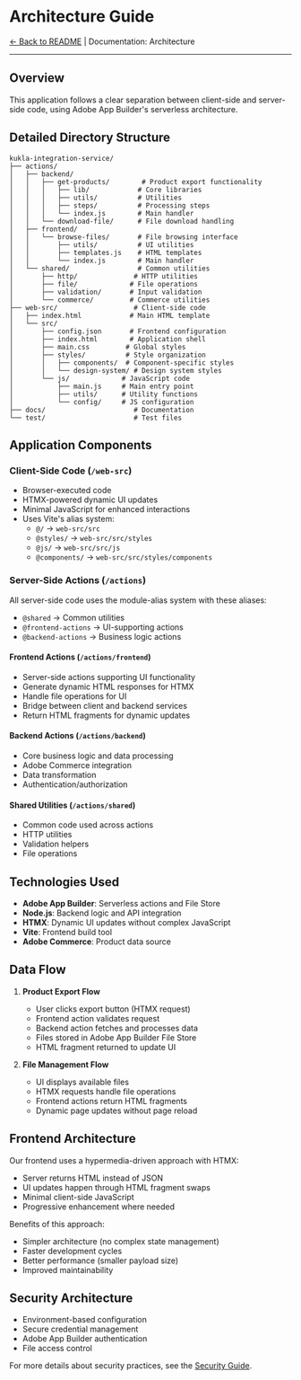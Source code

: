# Architecture Guide

[← Back to README](../README.md) | Documentation: Architecture

---

## Overview

This application follows a clear separation between client-side and server-side code, using Adobe App Builder's serverless architecture.

## Detailed Directory Structure

```plaintext
kukla-integration-service/
├── actions/
│   ├── backend/
│   │   ├── get-products/        # Product export functionality
│   │   │   ├── lib/            # Core libraries
│   │   │   ├── utils/          # Utilities
│   │   │   ├── steps/          # Processing steps
│   │   │   └── index.js        # Main handler
│   │   └── download-file/      # File download handling
│   ├── frontend/
│   │   └── browse-files/       # File browsing interface
│   │       ├── utils/          # UI utilities
│   │       ├── templates.js    # HTML templates
│   │       └── index.js        # Main handler
│   └── shared/                 # Common utilities
│       ├── http/              # HTTP utilities
│       ├── file/             # File operations
│       ├── validation/       # Input validation
│       └── commerce/         # Commerce utilities
├── web-src/                   # Client-side code
│   ├── index.html            # Main HTML template
│   └── src/
│       ├── config.json       # Frontend configuration
│       ├── index.html        # Application shell
│       ├── main.css         # Global styles
│       ├── styles/          # Style organization
│       │   ├── components/  # Component-specific styles
│       │   └── design-system/ # Design system styles
│       └── js/             # JavaScript code
│           ├── main.js     # Main entry point
│           ├── utils/      # Utility functions
│           └── config/     # JS configuration
├── docs/                      # Documentation
└── test/                      # Test files
```

## Application Components

### Client-Side Code (`/web-src`)

- Browser-executed code
- HTMX-powered dynamic UI updates
- Minimal JavaScript for enhanced interactions
- Uses Vite's alias system:
  - `@/` → `web-src/src`
  - `@styles/` → `web-src/src/styles`
  - `@js/` → `web-src/src/js`
  - `@components/` → `web-src/src/styles/components`

### Server-Side Actions (`/actions`)

All server-side code uses the module-alias system with these aliases:

- `@shared` → Common utilities
- `@frontend-actions` → UI-supporting actions
- `@backend-actions` → Business logic actions

#### Frontend Actions (`/actions/frontend`)

- Server-side actions supporting UI functionality
- Generate dynamic HTML responses for HTMX
- Handle file operations for UI
- Bridge between client and backend services
- Return HTML fragments for dynamic updates

#### Backend Actions (`/actions/backend`)

- Core business logic and data processing
- Adobe Commerce integration
- Data transformation
- Authentication/authorization

#### Shared Utilities (`/actions/shared`)

- Common code used across actions
- HTTP utilities
- Validation helpers
- File operations

## Technologies Used

- **Adobe App Builder**: Serverless actions and File Store
- **Node.js**: Backend logic and API integration
- **HTMX**: Dynamic UI updates without complex JavaScript
- **Vite**: Frontend build tool
- **Adobe Commerce**: Product data source

## Data Flow

1. **Product Export Flow**
   - User clicks export button (HTMX request)
   - Frontend action validates request
   - Backend action fetches and processes data
   - Files stored in Adobe App Builder File Store
   - HTML fragment returned to update UI

2. **File Management Flow**
   - UI displays available files
   - HTMX requests handle file operations
   - Frontend actions return HTML fragments
   - Dynamic page updates without page reload

## Frontend Architecture

Our frontend uses a hypermedia-driven approach with HTMX:
- Server returns HTML instead of JSON
- UI updates happen through HTML fragment swaps
- Minimal client-side JavaScript
- Progressive enhancement where needed

Benefits of this approach:
- Simpler architecture (no complex state management)
- Faster development cycles
- Better performance (smaller payload size)
- Improved maintainability

## Security Architecture

- Environment-based configuration
- Secure credential management
- Adobe App Builder authentication
- File access control

For more details about security practices, see the [Security Guide](security.md). 